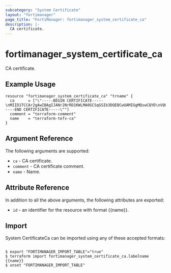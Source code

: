 ```yaml
---
subcategory: "System Certificate"
layout: "fortimanager"
page_title: "FortiManager: fortimanager_system_certificate_ca"
description: |-
  CA certificate.
---
```


# fortimanager_system_certificate_ca
CA certificate.

## Example Usage

```hcl
resource "fortimanager_system_certificate_ca" "trname" {
  ca      = ["\"-----BEGIN CERTIFICATE-----\nMIID1TCCAr2gAwIBAgIJANr2NrRD1KWLMA0GCSqGSIb3DQEBCwUAMIGgMQswCQYD\nVQQGEwJVUzETMBEGA1UECBMKQ2FsaWZvcm5pYTESMBAGA1UEBxMJU3Vubnl2YWxl\nMREwDwYDVQQKEwhGb3J0aW5ldDEeMBwGA1UECxMVQ2VydGlmaWNhdGUgQXV0aG9y\naXR5MRAwDgYDVQQDEwdzdXBwb3J0MSMwIQYJKoZIhvcNAQkBFhRzdXBwb3J0QGZv\ncnRpbmV0LmNvbTAeFw0xNTA3MTYyMjM0MzlaFw0zODAxMTkyMjM0MzlaMIGgMQsw\nCQYDVQQGEwJVUzETMBEGA1UECBMKQ2FsaWZvcm5pYTESMBAGA1UEBxMJU3Vubnl2\nYWxlMREwDwYDVQQKEwhGb3J0aW5ldDEeMBwGA1UECxMVQ2VydGlmaWNhdGUgQXV0\naG9yaXR5MRAwDgYDVQQDEwdzdXBwb3J0MSMwIQYJKoZIhvcNAQkBFhRzdXBwb3J0\nQGZvcnRpbmV0LmNvbTCCASIwDQYJKoZIhvcNAQEBBQADggEPADCCAQoCggEBANQ7\nUXPQNRISyMNOWUFI0TvBsKbVD4MhKYt4v+vDRJ3GZoKa7gQfoJ+r4M14xWzTNN26\nNrJtUutYSUmDmX/m5rbo24JjtGdx1FzKL6+3cDKHUDV8wZCI0DQZLamhgbNJ7fv0\nVergsuJXxp8urzFJA25pbqxH9X6u1lOs4NqCM6CTHvVp+IqmZGucVmFQTMh9fiE0\nL20IFY0K5wc/C3XP1Pa0CzXLu6smjtr0prwXisGSiTkxg0+HTSO24tv0q5ABPgfz\nOWKpX9b6gaMt17r3hSi5GhKElbCDGLtMbdKcldboxNBQZ5nxPRNFS26Lde5duB8j\noc6Rwdgv9dsxSS17HWMCAwEAAaMQMA4wDAYDVR0TBAUwAwEB/zANBgkqhkiG9w0B\nAQsFAAOCAQEAhxf7jexnSrTNshppXpiMmlK5C9HxuQQZQT/dq0FkmN/7cp6rtgl3\n6WUfBU95ia0q9GJnaxbSWpXO4jq4wT5vlGCIEaiajJLJx1BFRu7dMUZnkmoyIvKT\n893YUGlAZeGME/WXVBaAHsj4wIhYIOMvUm7VB3wUK9SjZtn0qGEz+OjxmWjnJ2+c\nk67pZbRLl8gOuRB6OkFIiNp8slO08g4lXIYquHIltC7RCadNQPz3qfYvW4npIW49\n04JH4CUAtzvbRdDs4MCvszKuPOICvm6pnqin1AIqJ+4cMwPrVVyBN5NsIhohAUjS\nELtlWJR1qQ7HT5Q9tVLCr/qOnEHEkoy4hw==\n-----END CERTIFICATE-----\""]
  comment = "terraform-comment"
  name    = "terraform-tefv-ca"
}
```

## Argument Reference


The following arguments are supported:


* `ca` - CA certificate.
* `comment` - CA certificate comment.
* `name` - Name.


## Attribute Reference

In addition to all the above arguments, the following attributes are exported:
* `id` - an identifier for the resource with format {{name}}.

## Import

System CertificateCa can be imported using any of these accepted formats:
```

$ export "FORTIMANAGER_IMPORT_TABLE"="true"
$ terraform import fortimanager_system_certificate_ca.labelname {{name}}
$ unset "FORTIMANAGER_IMPORT_TABLE"
```

